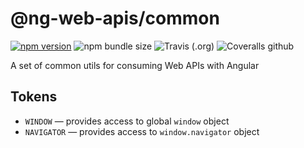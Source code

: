# @ng-web-apis/common

[![npm version](https://img.shields.io/npm/v/@ng-web-apis/common.svg)](https://npmjs.com/package/@ng-web-apis/common)
![npm bundle size](https://img.shields.io/bundlephobia/minzip/@ng-web-apis/common)
![Travis (.org)](https://img.shields.io/travis/ng-web-apis/common)
![Coveralls github](https://img.shields.io/coveralls/github/ng-web-apis/common)

A set of common utils for consuming Web APIs with Angular

## Tokens

-   `WINDOW` — provides access to global `window` object
-   `NAVIGATOR` — provides access to `window.navigator` object
